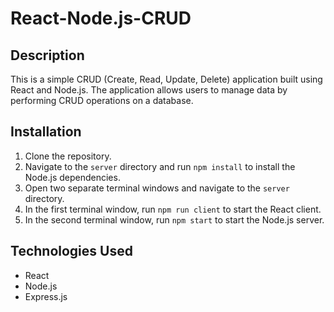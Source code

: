 # React-Node.js-CRUD

## Description

This is a simple CRUD (Create, Read, Update, Delete) application built using React and Node.js. The application allows users to manage data by performing CRUD operations on a database.

## Installation

1. Clone the repository.
2. Navigate to the `server` directory and run `npm install` to install the Node.js dependencies.
3. Open two separate terminal windows and navigate to the `server` directory.
4. In the first terminal window, run `npm run client` to start the React client.
5. In the second terminal window, run `npm start` to start the Node.js server.

## Technologies Used

- React
- Node.js
- Express.js
